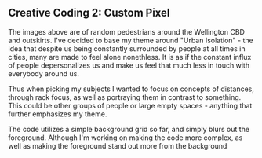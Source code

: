 ## Creative Coding 2: Custom Pixel

The images above are of random pedestrians around the Wellington CBD and outskirts. I've decided to base my theme around "Urban Isolation" - the idea that despite us being constantly surrounded by people at all times in cities, many are made to feel alone nonethless. It is as if the constant influx of people depersonalizes us and make us feel that much less in touch with everybody around us.

Thus when picking my subjects I wanted to focus on concepts of distances, through rack focus, as well as portraying them in contrast to something. This could be other groups of people or large empty spaces - anything that further emphasizes my theme.

The code utilizes a simple background grid so far, and simply blurs out the foreground. Although I'm working on making the code more complex, as well as making the foreground stand out more from the background